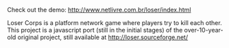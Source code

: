 Check out the demo: http://www.netlivre.com.br/loser/index.html

Loser Corps is a platform network game where players try to kill each other. This project is a javascript port (still in the initial stages) of the over-10-year-old original project, still available at http://loser.sourceforge.net/